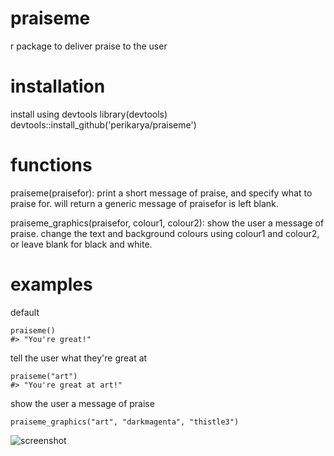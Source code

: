 # praiseme
r package to deliver praise to the user

<h1>installation</h1>
install using devtools
library(devtools)
devtools::install_github('perikarya/praiseme')

<h1>functions</h1>
praiseme(praisefor): print a short message of praise, and specify what to praise for. will return a generic message of praisefor is left blank.  

praiseme_graphics(praisefor, colour1, colour2): show the user a message of praise. change the text and background colours using colour1 and colour2, or leave blank for black and white.

<h1>examples</h1>

default
```library(praiseme)
praiseme()
#> "You're great!"
```

tell the user what they're great at
```library(praiseme)
praiseme("art")
#> "You're great at art!"
```

show the user a message of praise
```library(praiseme)
praiseme_graphics("art", "darkmagenta", "thistle3")
```
![screenshot](https://i.ibb.co/TqsyYmG/Screen-Shot-2019-10-30-at-2-18-28-pm.png)
